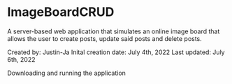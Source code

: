 # ImageBoardCRUD

A server-based web application that simulates an online image board that allows the user to create posts, update said posts and delete posts.

Created by: Justin-Ja 
Inital creation date: July 4th, 2022
Last updated: July 6th, 2022

Downloading and running the application
